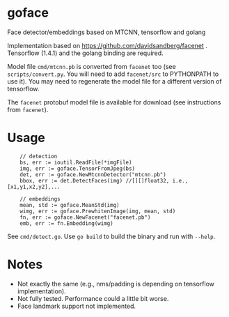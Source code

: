 # goface
Face detector/embeddings based on MTCNN, tensorflow and golang

Implementation based on https://github.com/davidsandberg/facenet . Tensorflow (1.4.1) and the golang binding are required. 

Model file `cmd/mtcnn.pb` is converted from `facenet` too (see `scripts/convert.py`. You will need to add `facenet/src` to PYTHONPATH to use it). You may need to regenerate the model file for a different version of tensorflow.

The `facenet` protobuf model file is available for download (see instructions from `facenet`).

# Usage

```
	// detection
	bs, err := ioutil.ReadFile(*imgFile)
	img, err := goface.TensorFromJpeg(bs)
	det, err := goface.NewMtcnnDetector("mtcnn.pb")
	bbox, err := det.DetectFaces(img) //[][]float32, i.e., [x1,y1,x2,y2],...

	// embeddings
	mean, std := goface.MeanStd(img)
	wimg, err := goface.PrewhitenImage(img, mean, std)
	fn, err := goface.NewFacenet("facenet.pb")
	emb, err := fn.Embedding(wimg)
```
See `cmd/detect.go`. Use `go build` to build the binary and run with `--help`.

# Notes

* Not exactly the same (e.g., nms/padding is depending on tensorflow implementation).
* Not fully tested. Performance could a little bit worse.
* Face landmark support not implemented.

